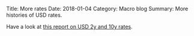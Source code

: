 Title: More rates
Date: 2018-01-04
Category: Macro blog
Summary: More histories of USD rates.

Have a look at [this report on USD 2y and 10y
rates]({filename}/reports/usd_2y_10y_scatter.html).
